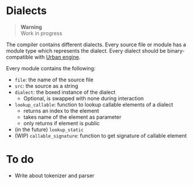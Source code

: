 # Dialects

> **Warning**  
> Work in progress

The compiler contains different dialects. Every source file or module has a module type which represents the dialect. Every dialect should be binary-compatible with [Urban engine](https://github.com/sqyyy-jar/urban-engine/).

Every module contains the following:

* `file`: the name of the source file
* `src`: the source as a string
* `dialect`: the boxed instance of the dialect
	* Optional, is swapped with none during interaction
* `lookup_callable`: function to lookup callable elements of a dialect
	* returns an index to the element
	* takes name of the element as parameter
	* only returns if element is public
* (in the future) `lookup_static`
* (WIP) `callable_signature`: function to get signature of callable element

# To do

* Write about tokenizer and parser